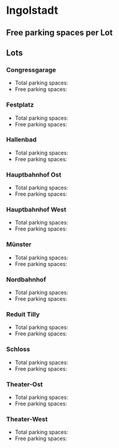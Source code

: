 
# Ingolstadt

## Free parking spaces per Lot

<WorldMap>
  <Marker lat="48.76454144880872" lon="11.433302164077759" labelTopic="parken-dd/parken-dd/Ingolstadt/ingolstadtcongressgarage/free" linkTopic="parken-dd/parken-dd/Ingolstadt/ingolstadtcongressgarage" />
  <Marker lat="48.7706936821076" lon="11.423431634902954" labelTopic="parken-dd/parken-dd/Ingolstadt/ingolstadtfestplatz/free" linkTopic="parken-dd/parken-dd/Ingolstadt/ingolstadtfestplatz" />
  <Marker lat="48.760856819513116" lon="11.42030954360962" labelTopic="parken-dd/parken-dd/Ingolstadt/ingolstadthallenbad/free" linkTopic="parken-dd/parken-dd/Ingolstadt/ingolstadthallenbad" />
  <Marker lat="48.744905834783395" lon="11.439857482910156" labelTopic="parken-dd/parken-dd/Ingolstadt/ingolstadthauptbahnhofost/free" linkTopic="parken-dd/parken-dd/Ingolstadt/ingolstadthauptbahnhofost" />
  <Marker lat="48.764354041367575" lon="11.419150829315186" labelTopic="parken-dd/parken-dd/Ingolstadt/ingolstadtmuenster/free" linkTopic="parken-dd/parken-dd/Ingolstadt/ingolstadtmuenster" />
  <Marker lat="48.77336648651627" lon="11.431505084037779" labelTopic="parken-dd/parken-dd/Ingolstadt/ingolstadtnordbahnhof/free" linkTopic="parken-dd/parken-dd/Ingolstadt/ingolstadtnordbahnhof" />
  <Marker lat="48.759930315491225" lon="11.433484554290771" labelTopic="parken-dd/parken-dd/Ingolstadt/ingolstadtreduittilly/free" linkTopic="parken-dd/parken-dd/Ingolstadt/ingolstadtreduittilly" />
  <Marker lat="48.76627758638221" lon="11.43128514289856" labelTopic="parken-dd/parken-dd/Ingolstadt/ingolstadtschloss/free" linkTopic="parken-dd/parken-dd/Ingolstadt/ingolstadtschloss" />
  <Marker lat="48.76376352655507" lon="11.430437564849852" labelTopic="parken-dd/parken-dd/Ingolstadt/ingolstadttheaterost/free" linkTopic="parken-dd/parken-dd/Ingolstadt/ingolstadttheaterost" />
  <Marker lat="48.76281232342508" lon="11.427175998687744" labelTopic="parken-dd/parken-dd/Ingolstadt/ingolstadttheaterwest/free" linkTopic="parken-dd/parken-dd/Ingolstadt/ingolstadttheaterwest" />
</WorldMap>

## Lots

### Congressgarage

* Total parking spaces: <Value topic="parken-dd/parken-dd/Ingolstadt/ingolstadtcongressgarage/total"/>
* Free parking spaces: <Value topic="parken-dd/parken-dd/Ingolstadt/ingolstadtcongressgarage/free"/>


### Festplatz

* Total parking spaces: <Value topic="parken-dd/parken-dd/Ingolstadt/ingolstadtfestplatz/total"/>
* Free parking spaces: <Value topic="parken-dd/parken-dd/Ingolstadt/ingolstadtfestplatz/free"/>


### Hallenbad

* Total parking spaces: <Value topic="parken-dd/parken-dd/Ingolstadt/ingolstadthallenbad/total"/>
* Free parking spaces: <Value topic="parken-dd/parken-dd/Ingolstadt/ingolstadthallenbad/free"/>


### Hauptbahnhof Ost

* Total parking spaces: <Value topic="parken-dd/parken-dd/Ingolstadt/ingolstadthauptbahnhofost/total"/>
* Free parking spaces: <Value topic="parken-dd/parken-dd/Ingolstadt/ingolstadthauptbahnhofost/free"/>


### Hauptbahnhof West

* Total parking spaces: <Value topic="parken-dd/parken-dd/Ingolstadt/ingolstadthauptbahnhofwest/total"/>
* Free parking spaces: <Value topic="parken-dd/parken-dd/Ingolstadt/ingolstadthauptbahnhofwest/free"/>


### Münster

* Total parking spaces: <Value topic="parken-dd/parken-dd/Ingolstadt/ingolstadtmuenster/total"/>
* Free parking spaces: <Value topic="parken-dd/parken-dd/Ingolstadt/ingolstadtmuenster/free"/>


### Nordbahnhof

* Total parking spaces: <Value topic="parken-dd/parken-dd/Ingolstadt/ingolstadtnordbahnhof/total"/>
* Free parking spaces: <Value topic="parken-dd/parken-dd/Ingolstadt/ingolstadtnordbahnhof/free"/>


### Reduit Tilly

* Total parking spaces: <Value topic="parken-dd/parken-dd/Ingolstadt/ingolstadtreduittilly/total"/>
* Free parking spaces: <Value topic="parken-dd/parken-dd/Ingolstadt/ingolstadtreduittilly/free"/>


### Schloss

* Total parking spaces: <Value topic="parken-dd/parken-dd/Ingolstadt/ingolstadtschloss/total"/>
* Free parking spaces: <Value topic="parken-dd/parken-dd/Ingolstadt/ingolstadtschloss/free"/>


### Theater-Ost

* Total parking spaces: <Value topic="parken-dd/parken-dd/Ingolstadt/ingolstadttheaterost/total"/>
* Free parking spaces: <Value topic="parken-dd/parken-dd/Ingolstadt/ingolstadttheaterost/free"/>


### Theater-West

* Total parking spaces: <Value topic="parken-dd/parken-dd/Ingolstadt/ingolstadttheaterwest/total"/>
* Free parking spaces: <Value topic="parken-dd/parken-dd/Ingolstadt/ingolstadttheaterwest/free"/>

